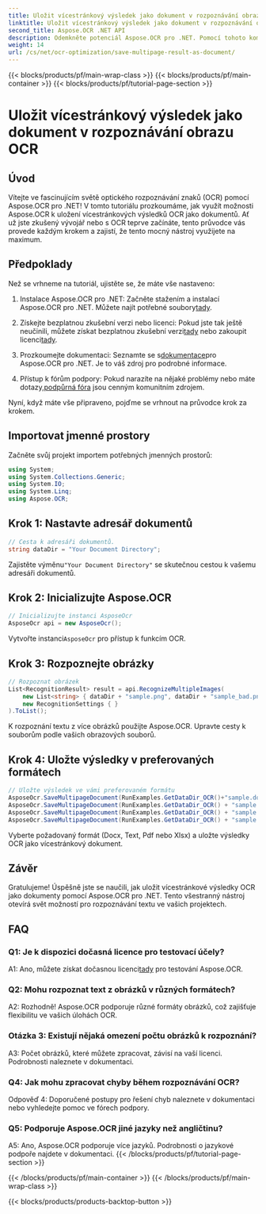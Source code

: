 ```yaml
---
title: Uložit vícestránkový výsledek jako dokument v rozpoznávání obrazu OCR
linktitle: Uložit vícestránkový výsledek jako dokument v rozpoznávání obrazu OCR
second_title: Aspose.OCR .NET API
description: Odemkněte potenciál Aspose.OCR pro .NET. Pomocí tohoto komplexního podrobného průvodce snadno ukládejte vícestránkové výsledky OCR jako dokumenty.
weight: 14
url: /cs/net/ocr-optimization/save-multipage-result-as-document/
---
```


{{< blocks/products/pf/main-wrap-class >}}
{{< blocks/products/pf/main-container >}}
{{< blocks/products/pf/tutorial-page-section >}}

# Uložit vícestránkový výsledek jako dokument v rozpoznávání obrazu OCR

## Úvod

Vítejte ve fascinujícím světě optického rozpoznávání znaků (OCR) pomocí Aspose.OCR pro .NET! V tomto tutoriálu prozkoumáme, jak využít možnosti Aspose.OCR k uložení vícestránkových výsledků OCR jako dokumentů. Ať už jste zkušený vývojář nebo s OCR teprve začínáte, tento průvodce vás provede každým krokem a zajistí, že tento mocný nástroj využijete na maximum.

## Předpoklady

Než se vrhneme na tutoriál, ujistěte se, že máte vše nastaveno:

1.  Instalace Aspose.OCR pro .NET: Začněte stažením a instalací Aspose.OCR pro .NET. Můžete najít potřebné soubory[tady](https://releases.aspose.com/ocr/net/).

2.  Získejte bezplatnou zkušební verzi nebo licenci: Pokud jste tak ještě neučinili, můžete získat bezplatnou zkušební verzi[tady](https://releases.aspose.com/) nebo zakoupit licenci[tady](https://purchase.aspose.com/buy).

3.  Prozkoumejte dokumentaci: Seznamte se s[dokumentace](https://reference.aspose.com/ocr/net/)pro Aspose.OCR pro .NET. Je to váš zdroj pro podrobné informace.

4.  Přístup k fórům podpory: Pokud narazíte na nějaké problémy nebo máte dotazy,[podpůrná fóra](https://forum.aspose.com/c/ocr/16) jsou cenným komunitním zdrojem.

Nyní, když máte vše připraveno, pojďme se vrhnout na průvodce krok za krokem.

## Importovat jmenné prostory

Začněte svůj projekt importem potřebných jmenných prostorů:

```csharp
using System;
using System.Collections.Generic;
using System.IO;
using System.Linq;
using Aspose.OCR;
```

## Krok 1: Nastavte adresář dokumentů

```csharp
// Cesta k adresáři dokumentů.
string dataDir = "Your Document Directory";
```

 Zajistěte výměnu`"Your Document Directory"` se skutečnou cestou k vašemu adresáři dokumentů.

## Krok 2: Inicializujte Aspose.OCR

```csharp
// Inicializujte instanci AsposeOcr
AsposeOcr api = new AsposeOcr();
```

 Vytvořte instanci`AsposeOcr` pro přístup k funkcím OCR.

## Krok 3: Rozpoznejte obrázky

```csharp
// Rozpoznat obrázek
List<RecognitionResult> result = api.RecognizeMultipleImages(
    new List<string> { dataDir + "sample.png", dataDir + "sample_bad.png" },
    new RecognitionSettings { }
).ToList();
```

K rozpoznání textu z více obrázků použijte Aspose.OCR. Upravte cesty k souborům podle vašich obrazových souborů.

## Krok 4: Uložte výsledky v preferovaných formátech

```csharp
// Uložte výsledek ve vámi preferovaném formátu
AsposeOcr.SaveMultipageDocument(RunExamples.GetDataDir_OCR()+"sample.docx", SaveFormat.Docx, result);
AsposeOcr.SaveMultipageDocument(RunExamples.GetDataDir_OCR() + "sample.txt", SaveFormat.Text, result);
AsposeOcr.SaveMultipageDocument(RunExamples.GetDataDir_OCR() + "sample.pdf", SaveFormat.Pdf, result);
AsposeOcr.SaveMultipageDocument(RunExamples.GetDataDir_OCR() + "sample.xlsx", SaveFormat.Xlsx, result);
```

Vyberte požadovaný formát (Docx, Text, Pdf nebo Xlsx) a uložte výsledky OCR jako vícestránkový dokument.

## Závěr

Gratulujeme! Úspěšně jste se naučili, jak uložit vícestránkové výsledky OCR jako dokumenty pomocí Aspose.OCR pro .NET. Tento všestranný nástroj otevírá svět možností pro rozpoznávání textu ve vašich projektech.

## FAQ

### Q1: Je k dispozici dočasná licence pro testovací účely?

 A1: Ano, můžete získat dočasnou licenci[tady](https://purchase.aspose.com/temporary-license/) pro testování Aspose.OCR.

### Q2: Mohu rozpoznat text z obrázků v různých formátech?

A2: Rozhodně! Aspose.OCR podporuje různé formáty obrázků, což zajišťuje flexibilitu ve vašich úlohách OCR.

### Otázka 3: Existují nějaká omezení počtu obrázků k rozpoznání?

A3: Počet obrázků, které můžete zpracovat, závisí na vaší licenci. Podrobnosti naleznete v dokumentaci.

### Q4: Jak mohu zpracovat chyby během rozpoznávání OCR?

Odpověď 4: Doporučené postupy pro řešení chyb naleznete v dokumentaci nebo vyhledejte pomoc ve fórech podpory.

### Q5: Podporuje Aspose.OCR jiné jazyky než angličtinu?

A5: Ano, Aspose.OCR podporuje více jazyků. Podrobnosti o jazykové podpoře najdete v dokumentaci.
{{< /blocks/products/pf/tutorial-page-section >}}

{{< /blocks/products/pf/main-container >}}
{{< /blocks/products/pf/main-wrap-class >}}

{{< blocks/products/products-backtop-button >}}

